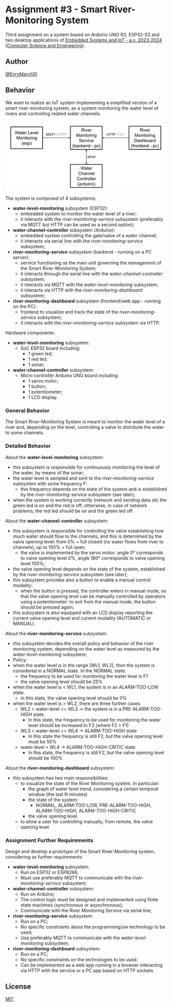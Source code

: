 # Assignment \#3 - Smart River-Monitoring System

Third assignment on a system based on Arduino UNO R3, ESP32-S3 and two desktop applications of
[Embedded Systems and IoT - a.y. 2023-2024](https://www.unibo.it/en/teaching/course-unit-catalogue/course-unit/2023/400396)
([Computer Science and Engineering](https://corsi.unibo.it/1cycle/ComputerScienceEngineering)).

## Author

[@EnryMarch10](https://github.com/EnryMarch10)

## Behavior

We want to realize an IoT system implementing a simplified version of a smart river monitoring system,
as a system monitoring the water level of rivers and controlling related water channels.

![system schema](img/assignment-3%20result.jpg)

The system is composed of 4 subsystems:
- **water-level-monitoring** subsystem (ESP32):
    - embedded system to monitor the water level of a river;
    - it interacts with the *river-monitoring-service* subsystem (preferably via MQTT but HTTP can be used as a second option);
- **water-channel-controller** subsystem (Arduino):
    - embedded system controlling the gate/valve of a water channel;
    - it interacts via serial line with the *river-monitoring-service* subsystem;
- **river-monitoring-service** subsystem (backend - running on a PC server):
    - service functioning as the main unit governing the management of the Smart River-Monitoring System;
    - it interacts through the serial line with the *water-channel-controller* subsystem;
    - it interacts via MQTT with the *water-level-monitoring* subsystem;
    - it interacts via HTTP with the *river-monitoring-dashboard* subsystem;
- **river-monitoring-dashboard** subsystem (frontend/web app - running on the PC):
    - frontend to visualize and track the state of the *river-monitoring-service* subsystem;
    - it interacts with the *river-monitoring-service* subsystem via HTTP.

Hardware components:
- **water-level-monitoring** subsystem:
    - SoC ESP32 board including:
        - 1 green led;
        - 1 red led;
        - 1 sonar;
- **water-channel-controller** subsystem:
    - Micro controller Arduino UNO board including:
        - 1 servo motor;
        - 1 button;
        - 1 potentiometer;
        - 1 LCD display.

### General Behavior

The Smart River-Monitoring System is meant to monitor the water level of a river and, depending on the level,
controlling a valve to distribute the water to some channels.

### Detailed Behavior

About the **water-level-monitoring** subsystem:
- this subsystem is responsible for continuously monitoring the level of the water, by means of the sonar;
- the water level is sampled and sent to the *river-monitoring-service* subsystem with some frequency F:
    - this frequency depends on the state of the system and is established by the *river-monitoring-service* subsystem (see later);
- when the system is working correctly (network and sending data ok) the green led is on and the red is off; otherwise,
  in case of network problems, the red led should be on and the green led off.

About the **water-channel-controller** subsystem:
- this subsystem is responsible for controlling the valve establishing how much water should flow to the channels,
  and this is determined by the valve opening level: from 0% = full closed (no water flows from river to channels),
  up to 100% = full open;
    - the valve is implemented by the servo motor: angle 0° corresponds to valve opening level 0%,
      angle 180° corresponds to valve opening level 100%;
- the valve opening level depends on the state of the system, established by the *river-monitoring-service* subsystem (see later);
- this subsystem provides also a button to enable a manual control modality:
    - when the button is pressed, the controller enters in manual mode, so that the valve opening level can be manually controlled
      by operators using a potentiometer: to exit from the manual mode, the button should be pressed again;
- this subsystem is also equipped with an LCD display reporting the current valve opening level and current modality
  (AUTOMATIC or MANUAL).

About the **river-monitoring-service** subsystem:
- this subsystem decides the overall policy and behavior of the river monitoring system, depending on the water level as measured
  by the *water-level-monitoring* subsystem;
- Policy:
- when the water level is in the range [WL1, WL2], then the system is considered in a NORMAL state. In the NORMAL state:
    - the frequency to be used for monitoring the water level is F1
    - the valve opening level should be 25%
- when the water level is < WL1, the system is in an ALARM-TOO-LOW state. 
    - in this state, the valve opening level should be 0%
- when the water level is > WL2,  there are three further cases
    - WL2 < water-level <= WL3 → the system is in a PRE-ALARM-TOO-HIGH state. 
        - In this state, the frequency to be used for monitoring the water level should be increased to F2 (where F2 > F1)
    - WL3 < water-level <= WL4 → ALARM-TOO-HIGH state 
        - In this state the frequency is still F2, but the valve opening level must be 50%
    - water-level > WL4 → ALARM-TOO-HIGH-CRITIC state
        - In this state, the frequency is still F2, but the valve opening level should be 100%

About the **river-monitoring-dashboard** subsystem:
- this subsystem has two main responsibilities:
    - to visualize the state of the River Monitoring system. In particular:
        - the graph of water level trend, considering a certain temporal window (the last N minutes)
        - the state of the system:
            - NORMAL, ALARM-TOO-LOW, PRE-ALARM-TOO-HIGH, ALARM-TOO-HIGH, ALARM-TOO-HIGH-CRITIC
        - the valve opening level
    - to allow a user for controlling manually, from remote, the valve opening level

### Assignment Further Requirements

Design and develop a prototype of the Smart River-Monitoring system, considering as further requirements:

- **water-level-monitoring** subsystem:
    - Run on ESP32 or ESP8266;
    - Must use preferably MQTT to communicate with the *river-monitoring-service* subsystem;
- **water-channel-controller** subsystem:
    - Run on Arduino;
    - The control logic must be designed and implemented using finite state machines (synchronous or asynchronous);
    - Communicate with the River Monitoring Service via serial line;
- **river-monitoring-service** subsystem:
    - Run on a PC;
    - No specific constraints about the programming/sw technology to be used;
    - Use preferably MQTT to communicate with the *water-level-monitoring* subsystem;
- **river-monitoring-dashboard** subsystem:
    - Run on a PC;
    - No specific constraints on the technologies to be used;
    - Can be implemented as a web app running in a browser interacting via HTTP with the service or
      a PC app based on HTTP sockets.

## License

[MIT](https://choosealicense.com/licenses/mit/)
